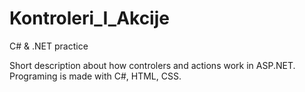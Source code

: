 # Kontroleri_I_Akcije
C# &amp; .NET practice

Short description about how controlers and actions work in ASP.NET.
Programing is made with C#, HTML, CSS.
